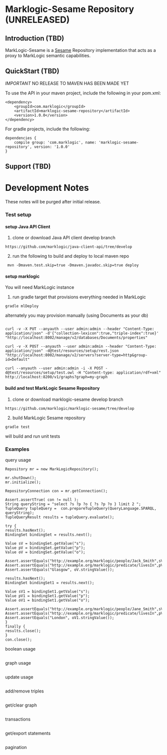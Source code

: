 # Marklogic-Sesame Repository (UNRELEASED)

## Introduction (TBD)

MarkLogic-Sesame is a [Sesame](http://rdf4j.org/) Repository implementation that acts as a proxy to MarkLogic semantic capabilities.

## QuickStart (TBD)

_IMPORTANT_  NO RELEASE TO MAVEN HAS BEEN MADE YET

To use the API in your maven project, include the following in your pom.xml:

```
<dependency>
    <groupId>com.marklogic</groupId>
    <artifactId>marklogic-sesame-repository</artifactId>
    <version>1.0.0</version>
</dependency>
```

For gradle projects, include the following:

```
dependencies {
    compile group: 'com.marklogic', name: 'marklogic-sesame-repository', version: '1.0.0'
}
```

## Support (TBD)

# Development Notes

These notes will be purged after initial release.

### Test setup

#### setup Java API Client

1) clone or download Java API client develop branch

```
https://github.com/marklogic/java-client-api/tree/develop
```

2) run the following to build and deploy to local maven repo

```
 mvn -Dmaven.test.skip=true -Dmaven.javadoc.skip=true deploy
 ```

#### setup marklogic

You will need MarkLogic instance

1) run gradle target that provisions everything needed in MarkLogic

```
gradle mlDeploy
```

alternately you may provision manually (using Documents as your db)

```

curl -v -X PUT --anyauth --user admin:admin --header "Content-Type: application/json" -d'{"collection-lexicon":true,"triple-index":true}' "http://localhost:8002/manage/v2/databases/Documents/properties"

curl -v -X POST --anyauth --user admin:admin --header "Content-Type: application/json" -d@test/resources/setup/rest.json "http://localhost:8002/manage/v2/servers?server-type=http&group-id=Default"

curl --anyauth --user admin:admin -i -X POST -d@test/resources/setup/test.owl -H "Content-type: application/rdf+xml" http://localhost:8200/v1/graphs?graph=my-graph
```

#### build and test MarkLogic Sesame Repository

1) clone or download marklogic-sesame develop branch

```
https://github.com/marklogic/marklogic-sesame/tree/develop
```

2) build MarkLogic Sesame repository

```
gradle test

```

will build and run unit tests


### Examples

query usage
```
Repository mr = new MarkLogicRepository();

mr.shutDown();
mr.initialize();

RepositoryConnection con = mr.getConnection();

Assert.assertTrue( con != null );
String queryString = "select ?s ?p ?o { ?s ?p ?o } limit 2 ";
TupleQuery tupleQuery =  con.prepareTupleQuery(QueryLanguage.SPARQL, queryString);
TupleQueryResult results = tupleQuery.evaluate();

try {
results.hasNext();
BindingSet bindingSet = results.next();

Value sV = bindingSet.getValue("s");
Value pV = bindingSet.getValue("p");
Value oV = bindingSet.getValue("o");

Assert.assertEquals("http://example.org/marklogic/people/Jack_Smith",sV.stringValue());
Assert.assertEquals("http://example.org/marklogic/predicate/livesIn",pV.stringValue());
Assert.assertEquals("Glasgow", oV.stringValue());

results.hasNext();
BindingSet bindingSet1 = results.next();

Value sV1 = bindingSet1.getValue("s");
Value pV1 = bindingSet1.getValue("p");
Value oV1 = bindingSet1.getValue("o");

Assert.assertEquals("http://example.org/marklogic/people/Jane_Smith",sV1.stringValue());
Assert.assertEquals("http://example.org/marklogic/predicate/livesIn",pV1.stringValue());
Assert.assertEquals("London", oV1.stringValue());
}
finally {
results.close();
}
con.close();
```

boolean usage
```
```

graph usage
```
```

update usage
```
```

add/remove triples
```
```

get/clear graph
```
```

transactions
```
```

get/export statements
```
```

pagination
```
```